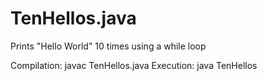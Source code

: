 # TenHellos.java

Prints "Hello World" 10 times using a while loop

Compilation:  javac TenHellos.java
Execution:    java TenHellos

